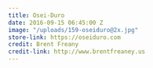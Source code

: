 ```yaml
---
title: Osei-Duro
date: 2016-09-15 06:45:00 Z
image: "/uploads/159-oseiduro@2x.jpg"
store-link: https://oseiduro.com
credit: Brent Freany
credit-link: http://www.brentfreaney.us
---
```


